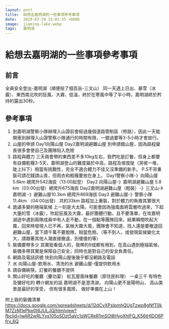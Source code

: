 ```yaml
---
layout: post
title:  給想去嘉明湖的一些事項參考事項
date:   2020-03-29 15:01:35 +0800
image:  jiaming-lake.webp
tags:   嘉明湖
--- 
```


# 給想去嘉明湖的一些事項參考事項

## 前言
全員安全登出-嘉明湖（順便撿了個百岳-三叉山）
同一天遇上日出、暴雪（冰霰）、東西南北吹的狂風、大霧、低溫，終於在寒風中等了半小時，嘉明湖終於矜持的露出30秒。

## 參考事項
1. 到嘉明湖警察小隊辦理入山證前會經過幾個道路管制區（修路），因此一天能開車到辦理入山證警察小隊通行的時間有限，一錯過要等3-5小時才會放行。
2. 山屋的申請
Day1向陽山屋
Day2嘉明湖避難山屋
別申請錯山屋，因為路程變長很多會使自己及團隊陷入危險
3. 路程與體力
三天兩會帶的東西差不多10kg左右，我們吃是訂餐，但身上都要有自備乾糧3-5天，嘉明湖登山的難度屬於中高，路程及坡度陡（哭坡一堆，陡上抖下）相當有挑戰性，完全不適合體力不佳又沒準備的新手。
P.S不背重裝可請花錢請山青，但雨衣和輕糧要放在身上。
Day1警察小隊-》向陽山屋 5.6km 總爬升542海拔（13:00起登）
Day2 向陽山屋-》嘉明湖避難山屋 5.8 km（03:00出發）總爬升675海拔
Day2嘉明湖避難山屋（輕裝）-》三叉山-》嘉明湖 -》避難山屋10.3km 總爬升869海拔
Day3 避難山屋-》警察小隊 11.4km
（04:00出發）
共約33km 
路程加上重裝，對於體力的負擔其實很大
4. 詭譎多變的極端氣候
上一刻是大太陽，可能會因為強風面將雲層吹過來，下起大量的雪（冰霰），吹起狂風及大霧，最好團體行動，且不要落單，在攻嘉明湖途中遇到兩隊成員中有人走不動，在一個點等團隊回來，結果瞬間吹起大霧，回來時發現人已不再，氣候大霧大風，團隊會不知道，找人還是要撤退回避難山屋，當下請千萬不要脫隊，相當危險。（等不到人，或發現氣候變化太大，請跟著其他人潮直接撤退，別傻傻的等）
5. 裝備要帶多少
其實挺看個人的，我帶的9成都有用到，在高山遇到極端氣候，裝備多帶其實是保障自己安全，同時也是對自己的安全負責任。
6. 網路及電話訊號
快到向陽山屋後幾乎都沒網路及電話
7. 水
向陽山屋-飲用水、清洗的水
避難山屋-僅提供飲用水
8. 請自備碗筷，訂餐的餐廳不提供
9. 關山好吃的餐廳（慶功宴）
紅瓦屋風味餐廳（原住民料理）
一桌三千 有特色及蠻好吃的
轉介網友的話
嘉明湖不是澄清湖，
向陽山更不是陽明山，
高山美景是最好的享受，
但有很多風險，
做好準備在上山！

附上我的裝備清單
https://docs.google.com/spreadsheets/d/12dCvXPsIpmhQUgTzwp8gNfT0kM7ZzM1ePkp0t6JULJQ/htmlview?fbclid=IwAR2wRLYxs105oSDzt5aVc1sWCReR1mSOl8HyoXhIFQ_K56tHlDO6Pfry_6Q


